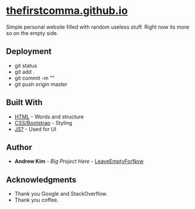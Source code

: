 # [thefirstcomma.github.io](thefirstcomma.github.io)

Simple personal website filled with random useless stuff.
Right now its more so on the empty side.

## Deployment

* git status
* git add .
* git commit -m ""
* git push origin master

## Built With

* [HTML](https://www.w3schools.com/html/default.asp) - Words and structure
* [CSS/Bootstrap](https://www.w3schools.com/css/default.asp) - Styling
* [JS?](https://www.w3schools.com/js/default.asp) - Used for UI

## Author

* **Andrew Kim** - *Big Project Here* - [LeaveEmptyForNow](https://github.com/thefirstcomma)

## Acknowledgments

* Thank you Google and StackOverflow.
* Thank you coffee.
